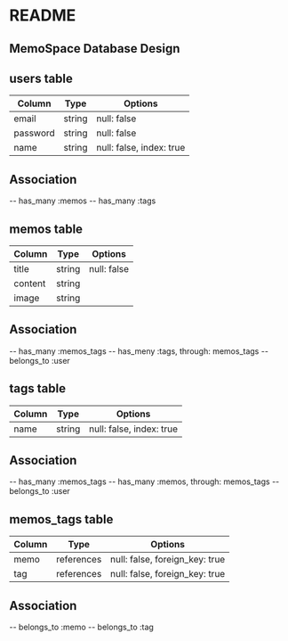 # README
### ##############################
## 
##    MemoSpace  Database Design
## 
### ##############################

### ##################

## users table
  |Column|Type|Options|
  |------|----|-------|
  |email|string|null: false|
  |password|string|null: false|
  |name|string|null: false, index: true|
## Association
  -- has_many :memos
  -- has_many :tags

### ##################

## memos table
  |Column|Type|Options|
  |------|----|-------|
  |title|string|null: false|
  |content|string||
  |image|string||
## Association
  -- has_many :memos_tags
  -- has_meny :tags, through: memos_tags
  -- belongs_to :user

### ##################

## tags table
  |Column|Type|Options|
  |------|----|-------|
  |name|string|null: false, index: true|
## Association
  -- has_many :memos_tags
  -- has_many :memos, through: memos_tags
  -- belongs_to :user

### ##################

## memos_tags table
  |Column|Type|Options|
  |------|----|-------|
  |memo|references|null: false, foreign_key: true|
  |tag|references|null: false, foreign_key: true|
## Association
  -- belongs_to :memo
  -- belongs_to :tag

### ##################